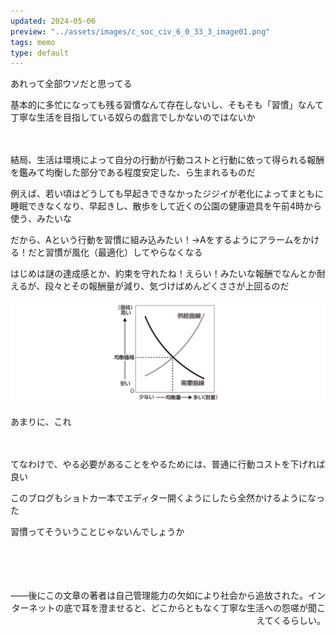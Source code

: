 ```yaml
---
updated: 2024-05-06
preview: "../assets/images/c_soc_civ_6_0_33_3_image01.png"
tags: memo
type: default
---
```

あれって全部ウソだと思ってる

基本的に多忙になっても残る習慣なんて存在しないし、そもそも「習慣」なんて丁寧な生活を目指している奴らの戯言でしかないのではないか

　

結局、生活は環境によって自分の行動が行動コストと行動に依って得られる報酬を鑑みて均衡した部分である程度安定した、ら生まれるものだ

例えば、若い頃はどうしても早起きできなかったジジイが老化によってまともに睡眠できなくなり、早起きし、散歩をして近くの公園の健康遊具を午前4時から使う、みたいな

だから、Aという行動を習慣に組み込みたい！→Aをするようにアラームをかける！だと習慣が風化（最適化）してやらなくなる

はじめは謎の達成感とか、約束を守れたね！えらい！みたいな報酬でなんとか耐えるが、段々とその報酬量が減り、気づけばめんどくささが上回るのだ


![](../assets/images/c_soc_civ_6_0_33_3_image01.png)

あまりに、これ

　

てなわけで、やる必要があることをやるためには、普通に行動コストを下げれば良い

このブログもショトカ一本でエディター開くようにしたら全然かけるようになった

習慣ってそういうことじゃないんでしょうか

　


　

<div style="text-align: right;">
――後にこの文章の著者は自己管理能力の欠如により社会から追放された。インターネットの底で耳を澄ませると、どこからともなく丁寧な生活への怨嗟が聞こえてくるらしい。
</div>
